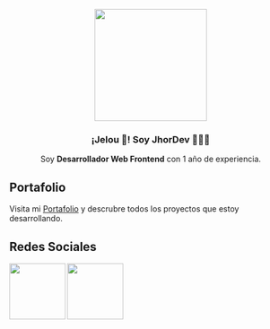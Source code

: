 <p align="center" width="300">
   <img align="center" width="200" style="border-radius: 50" src="https://blogger.googleusercontent.com/img/b/R29vZ2xl/AVvXsEhQ42KFoGls1pTpeFgMd9go2l8CLHTBR5WOxhP9efw5DMNQhcAKOoWEwh9WblKh-oOz7-0_tZEPayAA25qqNAxVXXUUsA1OniIg6gO832xdu2ClfxHIRYWQqdCjHOac1BznurVvyVJ5ZD6Rjszvf6S_9qkqphHeTfDPTSd-xcnxHfp7MVxnhKAJOgp3-G0/s915/jhordy.png" />
   <h3 align="center">¡Jelou 👋! Soy JhorDev 👨🏻‍💻</h3>
</p>

<p align="center">Soy <strong>Desarrollador Web Frontend</strong> con 1 año de experiencia.

<h2>Portafolio</h2>
<p>Visita mi <a href = "https://www.jhordev.com/" target="blank">Portafolio</a> y descrubre todos los proyectos que estoy desarrollando.
<h2>Redes Sociales</h2>
<a href ="https://www.linkedin.com/in/jhordy-mondragon/" target="blank"><img align="left" width="100" src="https://logodownload.org/wp-content/uploads/2019/03/linkedin-logo-4.png"></a>
  <a href ="https://twitter.com/thepriorycode" target="blank"><img align="left" width="100" src="https://cdn.sanity.io/images/kts928pd/production/279979502d6cde76d37588e85698cf6c7aaae920-1280x257.png"></a>
<br>
<!---
priorycode/priorycode is a ✨ special ✨ repository because its `README.md` (this file) appears on your GitHub profile.
You can click the Preview link to take a look at your changes.
--->
